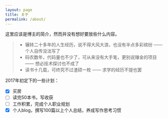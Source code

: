 ```yaml
---
layout: page
title: 关于
permalink: /about/
---
```


这里应该是博主的简介，然而并没有想好要放些什么内容。

> * 辗转二十多年的人生经历，说不得大风大浪，也没有半点多彩缤纷 —— 个人自传没法写了
> * 码农数年，代码量也不少了，可从来没有大手笔，更别说赚金的项目 —— 想必技术探讨也不成了
> * 读书十几载，可终究不过渣硕一枚 —— 求学的经历不提也罢

2017年初定下的一些计划：

- [x] 买房
- [ ] 读完50本书，写收获
- [ ] 工作积累，完成个人职业规划
- [x] 个人blog，撰写100篇以上个人总结，养成写作思考习惯
